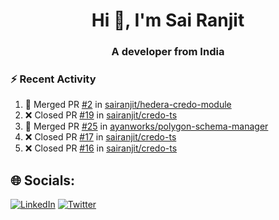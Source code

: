 <h1 align="center">Hi 👋, I'm Sai Ranjit</h1>
<h3 align="center">A developer from India</h3>

### :zap: Recent Activity

<!--START_SECTION:activity-->
1. 🎉 Merged PR [#2](https://github.com/sairanjit/hedera-credo-module/pull/2) in [sairanjit/hedera-credo-module](https://github.com/sairanjit/hedera-credo-module)
2. ❌ Closed PR [#19](https://github.com/sairanjit/credo-ts/pull/19) in [sairanjit/credo-ts](https://github.com/sairanjit/credo-ts)
3. 🎉 Merged PR [#25](https://github.com/ayanworks/polygon-schema-manager/pull/25) in [ayanworks/polygon-schema-manager](https://github.com/ayanworks/polygon-schema-manager)
4. ❌ Closed PR [#17](https://github.com/sairanjit/credo-ts/pull/17) in [sairanjit/credo-ts](https://github.com/sairanjit/credo-ts)
5. ❌ Closed PR [#16](https://github.com/sairanjit/credo-ts/pull/16) in [sairanjit/credo-ts](https://github.com/sairanjit/credo-ts)
<!--END_SECTION:activity-->

## 🌐 Socials:
[![LinkedIn](https://img.shields.io/badge/LinkedIn-%230077B5.svg?logo=linkedin&logoColor=white)](https://linkedin.com/in/sairanjit) [![Twitter](https://img.shields.io/badge/Twitter-%231DA1F2.svg?logo=Twitter&logoColor=white)](https://twitter.com/sairanjit_) 
